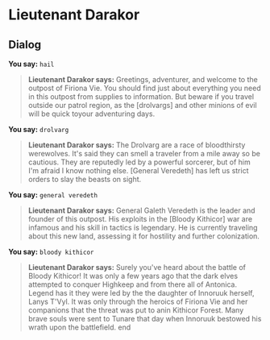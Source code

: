 # Lieutenant Darakor


## Dialog

**You say:** `hail`



>**Lieutenant Darakor says:** Greetings, adventurer, and welcome to the outpost of Firiona Vie. You should find just about everything you need in this outpost from supplies to information. But beware if you travel outside our patrol region, as the [drolvargs] and other minions of evil will be quick toyour adventuring days.

**You say:** `drolvarg`



>**Lieutenant Darakor says:** The Drolvarg are a race of bloodthirsty werewolves. It's said they can smell a traveler from a mile away so  be cautious. They are reputedly led by a powerful sorcerer, but of him I'm afraid I know nothing else. [General Veredeth] has left us strict orders to slay the beasts on sight.

**You say:** `general veredeth`



>**Lieutenant Darakor says:** General Galeth Veredeth is the leader and founder of this outpost. His exploits in the [Bloody Kithicor] war are infamous and his skill in tactics is legendary. He is currently traveling about this new land, assessing it for hostility and further colonization.

**You say:** `bloody kithicor`



>**Lieutenant Darakor says:** Surely you've heard about the battle of Bloody Kithicor! It was only a few years ago that the dark elves attempted to conquer Highkeep and from there all of Antonica. Legend has it they were led by the the daughter of Innoruuk herself, Lanys T'Vyl. It was only through the heroics of Firiona Vie and her companions that the threat was put to anin Kithicor Forest. Many brave souls were sent to Tunare that day when Innoruuk bestowed his wrath upon the battlefield.
end